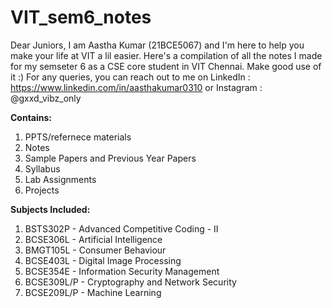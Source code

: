 # VIT_sem6_notes

Dear Juniors,
I am Aastha Kumar (21BCE5067) and I'm here to help you make your life at VIT a lil easier. Here's a compilation of all the notes I made for my semseter 6 as a CSE core student in VIT Chennai. Make good use of it :) 
For any queries, you can reach out to me on LinkedIn : https://www.linkedin.com/in/aasthakumar0310 or Instagram : @gxxd_vibz_only

**Contains:**
1) PPTS/refernece materials
2) Notes
3) Sample Papers and Previous Year Papers
4) Syllabus
5) Lab Assignments
6) Projects

**Subjects Included:**
1) BSTS302P - Advanced Competitive Coding - II
2) BCSE306L - Artificial Intelligence
3) BMGT105L - Consumer Behaviour
4) BCSE403L - Digital Image Processing
5) BCSE354E - Information Security Management
6) BCSE309L/P - Cryptography and Network Security
7) BCSE209L/P - Machine Learning
